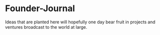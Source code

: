 # Founder-Journal
Ideas that are planted here will hopefully one day bear fruit in projects and ventures broadcast to the world at large.
